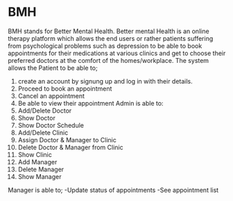 # BMH
BMH stands for Better Mental Health.
Better mental Health is an online therapy platform which allows the end users or rather patients suffering from psychological problems such as depression 
to be able to book appointments for their medications at various clinics and get to choose their preferred doctors at the comfort of the homes/workplace.
The system allows the Patient to be able to;
1. create an account by signung up and log in with their details.
2. Proceed to book an appointment
3. Cancel an appointment
4. Be able to view their appointment
Admin is able to:
1. Add/Delete Doctor
2. Show Doctor
3. Show Doctor Schedule
4. Add/Delete Clinic
5. Assign Doctor & Manager to Clinic
6. Delete Doctor & Manager from Clinic
7. Show Clinic
8. Add Manager
9. Delete Manager
10. Show Manager

Manager is able to;
-Update status of appointments 
-See appointment list 
